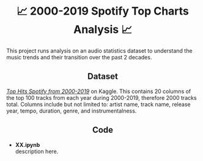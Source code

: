 <h1 align="center"> 📈 2000-2019 Spotify Top Charts Analysis 📈 </h1>
This project runs analysis on an audio statistics dataset to understand the music trends and their transition over the past 2 decades.

<h2 align="center"> Dataset </h2>

[*Top Hits Spotify from 2000-2019*](https://www.kaggle.com/datasets/paradisejoy/top-hits-spotify-from-20002019) on Kaggle. This contains 20 columns of the top 100 tracks from each year during 2000-2019, therefore 2000 tracks total. Columns include but not limited to: artist name, track name, release year, tempo, duration, genre, and instrumentalness.

<h2 align="center"> Code </h2>

- **XX.ipynb** <br>
description here.
